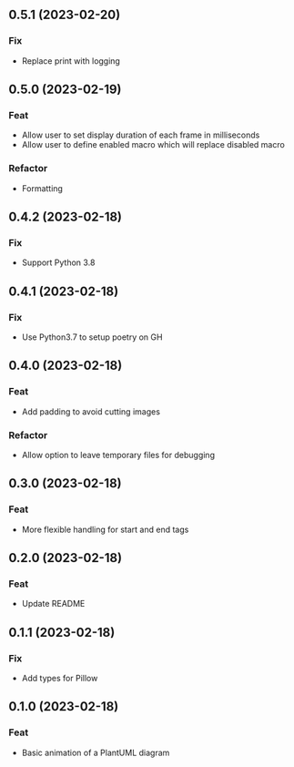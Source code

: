 ## 0.5.1 (2023-02-20)

### Fix

- Replace print with logging

## 0.5.0 (2023-02-19)

### Feat

- Allow user to set display duration of each frame in milliseconds
- Allow user to define enabled macro which will replace disabled macro

### Refactor

- Formatting

## 0.4.2 (2023-02-18)

### Fix

- Support Python 3.8

## 0.4.1 (2023-02-18)

### Fix

- Use Python3.7 to setup poetry on GH

## 0.4.0 (2023-02-18)

### Feat

- Add padding to avoid cutting images

### Refactor

- Allow option to leave temporary files for debugging

## 0.3.0 (2023-02-18)

### Feat

- More flexible handling for start and end tags

## 0.2.0 (2023-02-18)

### Feat

- Update README

## 0.1.1 (2023-02-18)

### Fix

- Add types for Pillow

## 0.1.0 (2023-02-18)

### Feat

- Basic animation of a PlantUML diagram
